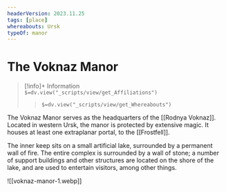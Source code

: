 ```yaml
---
headerVersion: 2023.11.25
tags: [place]
whereabouts: Ursk
typeOf: manor
---
```

# The Voknaz Manor
>[!info]+ Information  
> `$=dv.view("_scripts/view/get_Affiliations")`  
>> `$=dv.view("_scripts/view/get_Whereabouts")`

The Voknaz Manor serves as the headquarters of the [[Rodnya Voknaz]]. Located in western Ursk, the manor is protected by extensive magic. It houses at least one extraplanar portal, to the [[Frostfell]]. 

The inner keep sits on a small artificial lake, surrounded by a permanent wall of fire. The entire complex is surrounded by a wall of stone; a number of support buildings and other structures are located on the shore of the lake, and are used to entertain visitors, among other things. 

![[voknaz-manor-1.webp]]